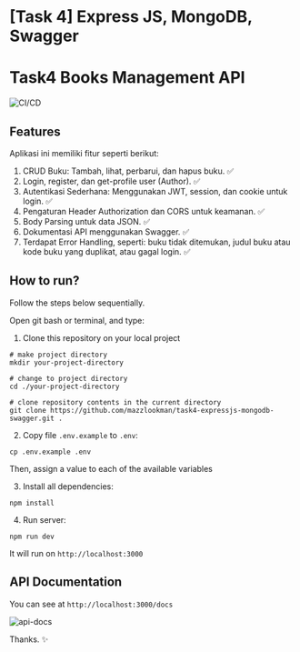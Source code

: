 # [Task 4] Express JS, MongoDB, Swagger

# Task4 Books Management API

![CI/CD](https://github.com/mazzlookman/task5-unit-testing-ci-cd-docker/actions/workflows/action.yml/badge.svg)

## Features
Aplikasi ini memiliki fitur seperti berikut:
1. CRUD Buku: Tambah, lihat, perbarui, dan hapus buku. ✅
2. Login, register, dan get-profile user (Author). ✅
3. Autentikasi Sederhana: Menggunakan JWT, session, dan cookie untuk login. ✅
4. Pengaturan Header Authorization dan CORS untuk keamanan. ✅
5. Body Parsing untuk data JSON. ✅
6. Dokumentasi API menggunakan Swagger. ✅
7. Terdapat Error Handling, seperti: buku tidak ditemukan, judul buku atau
   kode buku yang duplikat, atau gagal login. ✅

## How to run?
Follow the steps below sequentially.

Open git bash or terminal, and type:

1. Clone this repository on your local project 
```shell
# make project directory
mkdir your-project-directory

# change to project directory
cd ./your-project-directory

# clone repository contents in the current directory
git clone https://github.com/mazzlookman/task4-expressjs-mongodb-swagger.git .
```

2. Copy file `.env.example` to `.env`:<br>
```shell
cp .env.example .env
```
Then, assign a value to each of the available variables

3. Install all dependencies:
```shell
npm install
```

4. Run server:
```shell
npm run dev
```

It will run on `http://localhost:3000`

## API Documentation
You can see at `http://localhost:3000/docs`

![api-docs](https://ik.imagekit.io/aqibmoh/Screenshot%202024-11-01%20223543.png?updatedAt=1730476306433)

Thanks. ✨